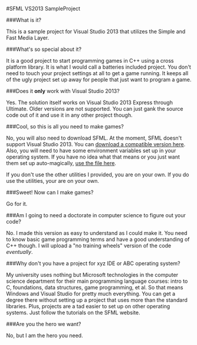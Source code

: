 #SFML VS2013 SampleProject

###What is it?

This is a sample project for Visual Studio 2013 that utilizes the Simple and Fast Media Layer.

###What's so special about it?

It is a good project to start programming games in C++ using a cross platform library. It is what I would call a batteries included project. 
You don't need to touch your project settings at all to get a game running. It keeps all of the ugly project set up away for people that just want to program a game.

###Does it **only** work with Visual Studio 2013?

Yes. The solution itself works on Visual Studio 2013 Express through Ultimate. Older versions are not supported. You can just gank the source code out of it and use it in any other project though.

###Cool, so this is all you need to make games?

No, you will also need to download SFML. At the moment, SFML doesn't support Visual Studio 2013. You can [download a compatible version here](https://github.com/rskulles/SFML_VS2013_SampleProject/).
Also, you will need to have some environment variables set up in your operating system. If you have no idea what that means or you just want them set up auto-magically, [use the file here](https://github.com/rskulles/SFML_User_Variables_Script/). 

If you don't use the other utilities I provided, you are on your own. If you do use the utilities, your are on your own.

###Sweet! Now can I make games?

Go for it.

###Am I going to need a doctorate in computer science to figure out your code?

No. I made this version as easy to understand as I could make it. You need to know basic game programming terms and have a good understanding of C++ though. I will upload a "no training wheels" version of the code *eventually*.

###Why don't you have a project for xyz IDE or ABC operating system?

My university uses nothing but Microsoft technologies in the computer science department for their main programming language courses: intro to C, foundations, data structures, game programming, et al. So that means Windows and Visual Studio for pretty much everything. You can get a degree there without setting up a project that uses more than the standard libraries. Plus, projects are a tad easier to set up on other operating systems. Just follow the tutorials on the SFML website.

###Are you the hero we want?

No, but I am the hero you need.
 


